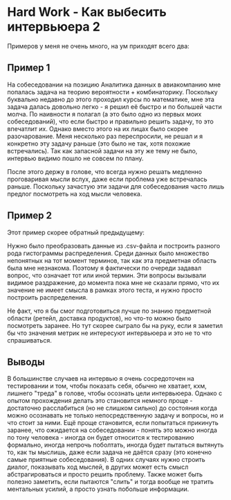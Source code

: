 # Hard Work - Как выбесить интервьюера 2

Примеров у меня не очень много, на ум приходят всего два:

## Пример 1

На собеседовании на позицию Аналитика данных в авиакомпанию мне попалась задача на теорию вероятности + комбинаторику.
Поскольку буквально недавно до этого проходил курсы по математике, мне эта задача далась довольно легко - я решил её
быстро и по большей части молча.
По наивности я полагал (а это было одно из первых моих собеседований), что если быстро и правильно решить задачу,
то это впечатлит их. 
Однако вместо этого на их лицах было скорее разочарование. Меня несколько раз переспросили, не решал и я конкретно 
эту задачу раньше (это было не так, хотя похожие встречались). Так как запасной задачи на эту же тему не было,
интервью видимо пошло не совсем по плану.

После этого держу в голове, что всегда нужно решать медленно проговаривая мысли вслух, даже если проблема уже встречалась раньше.
Поскольку зачастую эти задачи для собеседования часто лишь предлог посмотреть на ход мысли человека.

## Пример 2

Этот пример скорее обратный предыдущему:

Нужно было преобразовать данные из .csv-файла и построить разного рода гистограммы распределения.
Среди данных было множество непонятных на тот момент терминов, так как эта предметная область была мне незнакома.
Поэтому я фактически по очереди задавал вопрос, что означает тот или иной термин.
Эти вопросы вызывали видимое раздражение, до момента пока мне не сказали прямо, что их значение не имеет смысла в рамках этого теста,
и нужно просто построить распределения.

Не факт, что я бы смог подготовиться лучше по знанию предметной области (ретейл, доставка продуктов), но что-то можно было посмотреть
заранее. 
Но тут скорее сыграло бы на руку, если я заметил бы что значения метрик не интересуют интервьюера и это не то что спрашиваться.

## Выводы

В большинстве случаев на интервью я очень сосредоточен на тестировании и том, чтобы показать себя,
обычно не хватает, кхм, лишнего "треда" в голове, чтобы осознать цели интервьюера.
Однако с опытом прохождения делать это становится немного проще - достаточно расслабиться (но не слишком сильно) 
до состояния когда можно осознавать не только непосредственную задачу и вопросы, но и что стоит за ними.
Ещё проще становится, если попытаться прикинуть заранее, что ожидается на собеседовании - понять это можно
иногда по тону человека - иногда он будет относится к тестированию формально, иногда непрочь поболтать, иногда
будет пытаться вытянуть то, как ты мыслишь, даже если задача не даётся сразу (это конечно самые приятные собеседования).
В одних случаях нужно строить диалог, показывать ход мыслей, в других может есть смысл абстрагироваться и просто решить проблему.
Также может быть полезно заметить, если пытаются "слить" и тогда вообще не тратить ментальных усилий, а просто узнать побольше информации.
